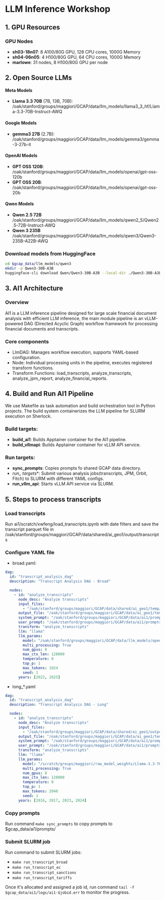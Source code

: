 # LLM Inference Workshop


## 1. GPU Resources

### GPU Nodes
- **sh03-18n07**: 8 A100/80G GPU, 128 CPU cores, 1000G Memory
- **sh04-06n05**: 4 H100/80G GPU, 64 CPU cores, 1000G Memory
- **marlowe**: 31 nodes, 8 H100/80G GPU per node



## 2. Open Source LLMs

#### Meta Models
- **Llama 3.3 70B** (7B, 13B, 70B): /oak/stanford/groups/maggiori/GCAP/data/llm_models/llama3_3_hf/Llama-3.3-70B-Instruct-AWQ

#### Google Models
- **gemma3 27B** (2.7B): /oak/stanford/groups/maggiori/GCAP/data/llm_models/gemma3/gemma-3-27b-it

#### OpenAI Models
- **GPT OSS 120B**: /oak/stanford/groups/maggiori/GCAP/data/llm_models/openai/gpt-oss-120b
- **GPT OSS 20B**: /oak/stanford/groups/maggiori/GCAP/data/llm_models/openai/gpt-oss-20b


#### Qwen Models
- **Qwen 2.5 72B** /oak/stanford/groups/maggiori/GCAP/data/llm_models/qwen2_5/Qwen2.5-72B-Instruct-AWQ
- **Qwen 3 235B** /oak/stanford/groups/maggiori/GCAP/data/llm_models/qwen3/Qwen3-235B-A22B-AWQ


### Download models from HuggingFace
```bash
cd $gcap_data/llm_models/qwen3
mkdir -p Qwen3-30B-A3B
huggingface-cli download Qwen/Qwen3-30B-A3B --local-dir ./Qwen3-30B-A3B
```


## 3. AI1 Architecture

### Overview
AI1 is a LLM inference pipeline designed for large scale financial document analysis with efficient LLM inference, the main module pipeline is an vLLM-powered DAG (Directed Acyclic Graph) workflow framework for processing financial documents and transcripts.

### Core components
- LlmDAG: Manages workflow execution, supports YAML-based configuration.
- Node: Individual processing units in the pipeline, executes registered transform functions.
- Transform Functions: load_transcripts, analyze_transcripts, analyze_jpm_report, analyze_financial_reports.


## 4. Build and Run AI1 Pipeline

We use Makefile as task automation and build orchestration tool in Python projects. The build system containerizes the LLM pipeline for SLURM execution on Sherlock.

### Build targets:
- **build_ai1**: Builds Apptainer container for the AI1 pipeline.
- **build_vllmapi**: Builds Apptainer container for vLLM API service.

### Run targets:
- **sync_prompts**: Copies prompts fo shared GCAP data directory.
- **run_* targets**: Submit various analysis jobs(transcripts, JPM, Orbit, Fitch) to SLURM with different YAML configs.
- **run_vllm_api**: Starts vLLM API service via SLURM. 

## 5. Steps to process transcripts

### Load transcripts
Run ai1/scratch/xwfeng/load_transcripts.ipynb with date filters and save the transcript parquet file in /oak/stanford/groups/maggiori/GCAP/data/shared/ai_geo1/output/transcripts

### Configure YAML file
- broad.yaml:
```yaml
dag:
  id: "transcript_analysis_dag"
  description: "Transcript Analysis DAG - Broad"

  nodes:
    - id: "analyze_transcripts"
      node_desc: "Analyze transcripts"
      input_files:
        - "/oak/stanford/groups/maggiori/GCAP/data/shared/ai_geo1/temp/transcripts/transcripts_*_marlowe_sample.parquet"
      output_file: "/oak/stanford/groups/maggiori/GCAP/data/ai_geo1/temp/transcripts/broad_analysis_gpt_120b_{}_marlowe_sample_baseline.parquet"
      system_prompt: "/oak/stanford/groups/maggiori/GCAP/data/ai1/prompts/v6/sys_prompt_broad.txt"
      user_prompt: "/oak/stanford/groups/maggiori/GCAP/data/ai1/prompts/v6/user_prompt_broad.txt"
      transform: "analyze_transcripts"
      llm: "llama"
      llm_params:
        model: "/oak/stanford/groups/maggiori/GCAP/data/llm_models/openai/gpt-oss-120b"
        multi_processing: True
        num_gpus: 8
        max_ctx_len: 128000
        temperature: 0
        top_p: 1
        max_tokens: 1024
        seed: 1     
      years: [2022, 2025]
```
- long_*.yaml
```yaml
dag:
  id: "transcript_analysis_dag"
  description: "Transcript Analysis DAG - Long"

  nodes:
    - id: "analyze_transcripts"
      node_desc: "Analyze transcripts"
      input_files:
        - "/oak/stanford/groups/maggiori/GCAP/data/shared/ai_geo1/output/transcripts/llama3/transcripts_*_tariffs.parquet"
      output_file: "/oak/stanford/groups/maggiori/GCAP/data/ai_geo1/temp/transcripts/long_analysis_llama33_70b_{}_experimental_tariffs.parquet"
      system_prompt: "/oak/stanford/groups/maggiori/GCAP/data/ai1/prompts/experimental/sys_prompt_tariff_decreases.txt"
      user_prompt: "/oak/stanford/groups/maggiori/GCAP/data/ai1/prompts/v6/user_prompt_tariff_analysis.txt"
      transform: "analyze_transcripts"
      llm: "llama"
      llm_params:
        model: "/scratch/groups/maggiori/raw_model_weights/Llama-3.3-70B-Instruct-AWQ"
        multi_processing: True
        num_gpus: 8
        max_ctx_len: 128000
        temperature: 0
        top_p: 1
        max_tokens: 2048
        seed: 1     
      years: [2016, 2017, 2023, 2024]
```

### Copy prompts
Run command ```make sync_prompts``` to copy prompts to $gcap_data/ai1/prompts/

### Submit SLURM job
Run command to submit SLURM jobs:
- ```make run_transcript_broad```
- ```make run_transcript_ec```
- ```make run_transcript_sanctions```
- ```make run_transcript_tariffs``` 

Once it's allocated and assigned a job id, run command ```tail -f $gcap_data/ai1/logs/ai1-$jobid.err``` to monitor the progress.